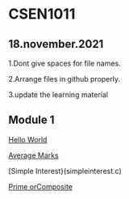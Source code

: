 # CSEN1011

## 18.november.2021

1.Dont give spaces for file names.

2.Arrange files in github properly.

3.update the learning material

## Module 1

[Hello World](helloworld.c)

[Average Marks](marks.c)

[Simple Interest}(simpleinterest.c)

[Prime orComposite](primeorcomposite.c)

